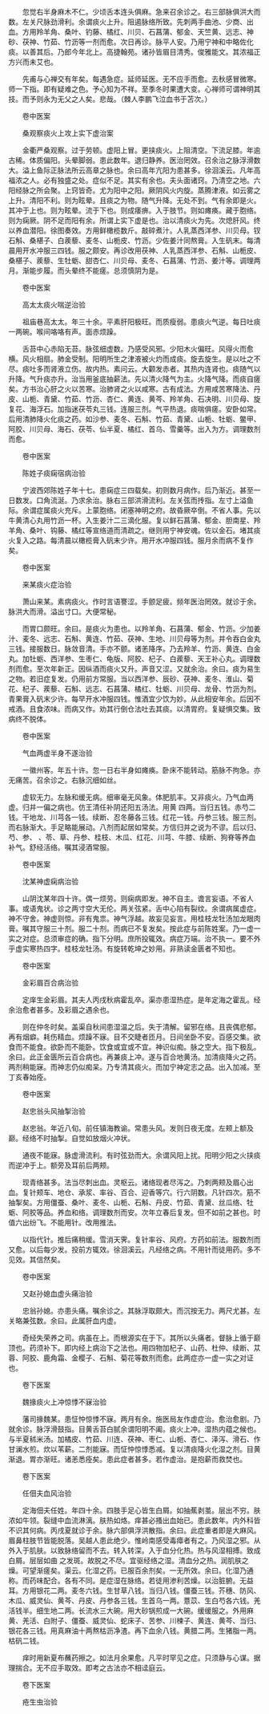<!-- { "loadSidebar": true } -->
　　忽觉右半身麻木不仁。少顷舌本连头俱麻。急来召余诊之。右三部脉俱洪大而数。左关尺脉劲滑利。余谓痰火上升。阻遏脉络所致。先刺两手曲池、少商、出血。方用羚羊角、桑叶、钓藤、橘红、川贝、石菖蒲、郁金、天竺黄、远志、神砂、茯神、竹茹、竹沥等一剂而愈。次日再诊。脉平人安。乃用宁神和中略佐化痰。以善其后。乃郎今年北上。高捷翰苑。诸孙皆眉目清秀。俊雅能文。其浓福正方兴而未艾也。

　　先甫与心禅交有年矣。每遇急症。延师延医。无不应手而愈。去秋感冒微寒。师一下指。即有疑难之色。予心知为不祥。至季冬时果遭大变。心禅师可谓神明其技。而予则永为无父之人矣。悲哉。（棘人李鹏飞泣血书于苫次。）

　　卷中医案

　　桑观察痰火上攻上实下虚治案

　　金衢严桑观察。过于劳顿。虚阳上冒。更挟痰火。上阻清空。下流足膝。年逾古稀。体质偏阳。头晕脚弱。患此数年。退归静养。医治罔效。召余治之脉浮滑数大。溢上鱼际正脉法所云高章之脉也。余曰高年亢阳为患甚多。徐洄溪云。凡年高福浓之人。必有独盛之处。症似不足。其实有余也。夫头面诸窍。乃清空之地。六阳经脉之所会聚。上窍皆奇。尤为阳中之阳。厥阴风火内旋。蒸腾津液。如云雾之上升。清阳不利。则为眩晕。且痰之为物。随气升降。无处不到。气有余即是火。其冲于上也。则为眩晕。流于下也。则成痿痹。入于肢节。则如瘫痪。藏于胞络。则为痫厥。阴不足而阳有余。所谓上实下虚是也。治以清痰火为先。次熄肝风。终以养血潜阳。徐图奏效。方用鲜橄榄数斤。敲碎煮汁。人乳蒸西洋参、川贝母。钗石斛、桑椹子、白蒺藜、麦冬、山栀皮、竹沥。少佐姜汁同熬膏。入生矾末。每清晨用开水冲服三四钱。服之颇安。再诊改用茯神、人乳蒸西洋参、石斛、山栀皮、桑椹子、蒺藜、生牡蛎、甜杏仁、川贝母、麦冬、石菖蒲、竹沥、姜汁等。调理两月。渐能步履。而头晕终不能瘥。总须慎阴为是。

　　卷中医案

　　高太太痰火喘逆治验

　　祖庙巷高太太。年三十余。平素肝阳极旺。而质瘦弱。患痰火气逆。每日吐痰一两碗。喉间咯咯有声。面赤烦躁。

　　舌苔中心赤陷无苔。脉弦细虚数。乃感受风邪。少阳木火偏旺。风得火而愈横。风火相扇。肺金受制。阳明所生之津液被火灼而成痰。旋去旋生。是以吐之不尽。痰吐多而肾液立伤。故内热。素问云。大颧发赤者。其热内连肾也。痰随气以升降。气升痰亦升。治当用釜底抽薪法。先以清火降气为主。火降气降。而痰自瘥矣。方书治心肝之火以苦寒。治肺肾之火以咸寒。古有成法。方用咸苦寒降法、丹皮、山栀、青黛、竹茹、竹沥、杏仁、黄连、黄芩、羚羊角、石决明、川贝母、旋复花、海浮石。加指迷茯苓丸三钱。连服三剂。气平热退。痰喘俱瘥。安卧如常。后用清肺降火化痰之药。如沙参、麦冬、石斛、竹茹、青黛、山栀、牡蛎、鳖甲、阿胶、川贝母、海石、茯苓、仙半夏、橘红、首乌、雪羹等。出入为方。调理数剂而愈。

　　卷中医案

　　陈姓子痰痫宿病治验

　　宁波西郊陈姓子年十七。患痫症三四载矣。初则数月病作。后乃渐近。甚至一日数发。口角流涎。乃求余治。脉右三部洪滑流利。左关弦而抟指。左寸上溢鱼际。余谓症属痰火充斥。上蒙胞络。闭塞神明之府。故昏厥卒倒。不省人事。先以牛黄清心丸用竹沥一杯。入生姜汁二三滴化服。复以鲜石菖蒲、郁金、胆南星、羚羊角、桑叶、钩藤、橘红等宣络道而清疏之。继则用宁神安魂。佐以金石。堵其痰火复入之路。每清晨以橄榄膏入矾末少许。用开水冲服四钱。服月余而病不复作矣。

　　卷中医案

　　来某痰火症治验

　　萧山来某。素病痰火。作时言语謇涩。手颤足疲。频年医治罔效。就诊于余。脉洪大而滑。溢出寸口。大便常秘。

　　而胃口颇旺。余曰。是痰火为患也。以羚羊角、石菖蒲、郁金、竹沥。少加姜汁、麦冬、远志、石斛、黄连、竹茹、茯神、生地、川贝母等为剂。并令吞白金丸三钱。接服数日。脉敛音清。手亦不颤。诸恙降序。乃去羚羊、竹沥、黄连、白金丸。加牡蛎、西洋参、生枣仁、龟版、阿胶、杞子、白蒺藜、天王补心丸。调理数剂而愈。至次年新正。因纵酒而痰火又升。声音又涩。又就余治。余曰。痰为易生之物。若旧症复发。仍用前方常服。当以西洋参、辰砂、茯神、麦冬、淮山、菊花、杞子、蒺藜、石斛、远志、石菖蒲、橘红、牡蛎、川贝母、龙骨、竹沥为剂。青果膏入矾末少许。每早开水冲服四钱。惟酒宜少饮为妙。从此相安年余。后因不戒酒。且食浓味。而病又作。劝其行倒仓法吐去其痰。以清胃府。复疑惧交集。致病终不脱体。

　　卷中医案

　　气血两虚半身不遂治验

　　一徽州客。年五十许。忽一日右半身如瘫痪。卧床不能转动。筋脉不拘急。亦无痛苦。召余诊之。右脉沉细如丝。

　　虚软无力。左脉和缓无病。细审毫无风象。体肥肌丰。又非痰火。乃气血两虚。归并一偏之病也。仿王清任补阴还阳五汤法。用黄 四两。当归五钱。赤芍二钱。干地龙、川芎各一钱。续断、忍冬藤各三钱。红花一钱。丹参三钱。服三剂。而右脉渐大。手足略能展动。八剂而起居如常矣。方信归并之说为不谬。后以归、芍、参、 、苓、草、丹参、桂枝、木瓜、红花、川芎、牛膝、续断、狗脊等养血补气。舒经活络。嘱其浸酒常服。

　　卷中医案

　　沈某神虚痫病治验

　　山阴沈某年四十许。偶一烦劳。则痫病即发。神不自主。谵言妄语。不省人事。或语鬼状。诊之两寸空大无伦。两关弦紧。舌中心陷有裂纹。余谓病属虚症。神不守舍。神虚则惊。非有鬼祟。神气浮越。故妄见妄言。用桂枝龙牡汤加龙眼肉膏。嘱其守服三十剂。服二十剂。而病已不复发矣。按此症与前陈姓案。乃一虚一实之对症。总须审症的确。指下分明。庶所投辄效。病症万端。治不执一。要不外乎虚实寒热四字。桂枝龙牡汤。有旋转乾坤之妙用。非熟读金匮者不知也。

　　卷中医案

　　金彩眉百合病治验

　　定庠生金彩眉。其夫人丙戌秋病霍乱卒。渠亦患湿热症。是年定海之霍乱。经余治愈者甚多。及彩眉之遇余也。

　　则在仲冬时矣。盖渠自秋间患湿温之后。失于清解。留邪在络。且丧偶悲郁。再有烟癖。耗伤精血。烦躁不寐。目不交睫者匝月。日间坐卧不安。百感交集。欲食而不能食。欲卧而不能卧。饮食或宜或不宜。神识似痴。脉之空大。指下极乱。余曰。此正金匮所云百合病也。再兼痰上冲。遂与百合地黄汤。加清痰降火之药。两剂稍能寐。而神志仍似痴呆。乃专清其痰火。而加宁神定志之品。出入加减。至丁亥春始痊。

　　卷中医案

　　赵忠翁头风抽掣治验

　　赵忠翁。年近八旬。前任镇海教谕。常患头风。发则日夜无度。左颊上额及巅。经络不时抽掣。自觉如放烟火冲状。

　　通夜不能寐。脉虚滑流利。有时弦劲而大。余谓风阳上扰。阳明少阳之火挟痰而逆冲于上。额旁及耳前后两颊。

　　现青络甚多。法当尽刺出血。灵枢云。诸络现者尽泻之。乃刺两颊及眉心出血。复针颊车、地仓、承浆、率谷、百合、迎香等穴。行六阴数。凡针四次。筋不抽掣矣。方用僵蚕、桑叶、麦冬、山栀、石斛、丹皮、竹茹、青黛、丝瓜络、牡蛎、阿胶等品。养血和络。调理数剂而安。次年立春后复发。但不如前之甚也。时值六出纷飞。不能用针。改用推法。

　　以指代针。推后痛稍缓。雪消天霁。复针率谷、风府。方药如前法。服数剂而又愈。以后每少发。投前方辄效。徐洄溪云。凡经络之病。不用针而徒用药。多不见效。其信然矣。

　　卷中医案

　　又赵孙媳血虚头痛治验

　　忠翁孙媳。亦患头痛。嘱余诊之。其脉浮取颇大。而沉按无力。两尺尤甚。左关略兼弦数。余曰。此属肝血内虚。

　　奇经失荣养之司。病虽在上。而根源实在于下。其所以头痛者。督脉上循于巅顶也。药须补下。即内经上病治下之法也。用四物加杞子、山药、杜仲、续断、苁蓉、阿胶、鹿角霜、金樱子、石斛、菊花等数剂而愈。此两症亦一虚一实之对证也。

　　卷下医案

　　魏掾痰火上冲惊悸不寐治验

　　藩司掾魏某。患怔忡惊悸不寐。两月有余。施医局友作虚症治。愈治愈剧。乃就余诊。脉浮滑鼓指。目黄舌苔白腻余谓阳明不阖。痰火上冲。湿热内蕴之候也。与半夏秫米汤。加橘皮、竹茹、川连、茯神、枣仁、山栀、杏仁、泽泻、滑石、作甘澜水煎。炊以苇薪。二剂能寐。而怔忡惊悸悉减。复以清痰降火化湿之剂。目黄渐退。胃亦渐旺。诸恙悉痊矣。患此症者甚多。若作虚治。是抱薪而救焚也。

　　卷下医案

　　任佃夫血风治验

　　定海佃夫任姓。年四十余。四肢手足心皆生白屑。如抽蕉剥茧。层出不穷。肤浓如牛领。裂缝中血流淋漓。肤热如烙。痒甚必搔出血始已。患此数年。内外科皆不识其何病。丙戌夏就诊于余。脉六部俱浮洪散指。余曰。此症重者即是大麻风。眉鼻柱肢节皆能脱落。吴越人患此绝少。惟岭南感受毒瘴者有之。乃风湿之邪。从外入于肌肤。以致脉络留而不去。转入转深。入于血分化热。热与风湿相搏。致成白屑。层层如曲 之发斑。故脱之不尽。宜驱经络之湿。清血分之热。润肌肤之燥。可望渐瘥矣。渠云。化湿之药。已服百余剂矣。一无所效。余曰。化湿乃通称。而药味配合。各有不同。是症湿在脉络。若徒用渗利苦燥。以治脏腑。无益耳。方用银花二两。麦冬六钱。生甘草八钱。当归八钱。僵蚕三钱。芥穗、防风、木瓜、威灵仙、黄芩、丹皮、丹参各三钱。生首乌一两。薏苡、生白芍各六钱。羌活钱半。细生地二两。长流水三大碗。用大砂锅煎成一大碗。缓缓服之。外用麻黄、羌活、白附子、僵蚕、威灵仙、蛇床子、苦参、川楝子、黄连、黄芩、当归、银花各三钱。用真麻油十两熬枯沥净渣。再下血余八钱。黄腊二两。生猪脂一两。枯矾二钱。

　　痒时用新夏布蘸药擦之。如法月余果愈。凡平时罕见之症。只须静与心谋。据理揣合。无不应手取效。即考之古法亦不相迳庭云。

　　卷下医案

　　疮生虫治验

